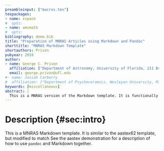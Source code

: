 ```yaml
---
preambleinput: ["macros.tex"]
texpackages:
- name: xspace
#  opts:
- name: amsmath
#  opts:
bibliography: demo.bib
title: "Preparation of MNRAS Articles using Markdown and Pandoc"
shorttitle: "MNRAS Markdown Template"
shortauthors: Privon
pubyear: 2018
author:
- name: George C. Privon
  affiliation: ["Department of Astronomy, University of Florida, 211 Bryant Space Sciences Center, Gainesville, 32611 FL, USA"]
  email: george.privon@ufl.edu
#- name: Josiah Carberry
#  affiliation: ["Department of Psychoceramics, Wesleyan University, Middletown, CT", "Department of Psychoceramics, Brown University: Providence, RI"]
keywords: [miscellaneous]
abstract: |
  This is a MNRAS version of the Markdown template. It is functionally very similar to the aastex62 template but has a reduced numbers of options, reflecting the reduced complexity/flexibility compared to \aastex.
---
```


# Description {#sec:intro}

This is a MNRAS Markdown template.
It is similar to the aastex62 template, but modified to match 
See the aastex demonstration for a description of how to use `pandoc` and Markdown together.
